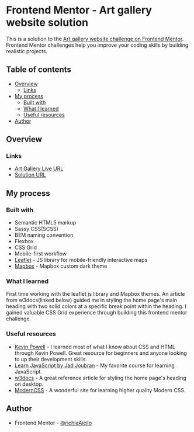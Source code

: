 # Frontend Mentor - Art gallery website solution

This is a solution to the [Art gallery website challenge on Frontend Mentor](https://www.frontendmentor.io/challenges/art-gallery-website-yVdrZlxyA). Frontend Mentor challenges help you improve your coding skills by building realistic projects. 

## Table of contents

- [Overview](#overview)
  - [Links](#links)
- [My process](#my-process)
  - [Built with](#built-with)
  - [What I learned](#what-i-learned)
  - [Useful resources](#useful-resources)
- [Author](#author)

## Overview

### Links

- [Art Gallery Live URL](https://richieaiello.github.io/art-gallery-website/)
- [Solution URL](https://your-solution-url.com)

## My process

### Built with

- Semantic HTML5 markup
- Sassy CSS(SCSS)
- BEM naming convention
- Flexbox
- CSS Grid
- Mobile-first workflow
- [Leaflet](https://leafletjs.com/) - JS library for mobile-friendly interactive maps
- [Mapbox](https://www.mapbox.com/) - Mapbox custom dark theme

### What I learned

First time working with the leaflet js library and Mapbox themes. An article from w3docs(linked below) guided me in styling the home page's main heading with two solid colors at a specific break point within the heading. I gained valuable CSS Grid experience through building this frontend mentor challenge.

### Useful resources

- [Kevin Powell](https://www.kevinpowell.co/) - I learned most of what I know about CSS and HTML through Kevin Powell. Great resource for beginners and anyone looking to up their development skills.
- [Learn JavaScript by Jad Joubran](https://learnjavascript.online/) - My favorite course for learning JavaScript.
- [w3docs](https://www.w3docs.com/snippets/css/how-to-apply-css-styles-to-only-the-half-of-a-word-or-character.html) - A great reference article for styling the home page's heading on desktop.
- [ModernCSS](https://moderncss.dev/) - A wonderful site for learning higher quality Modern CSS.

## Author

- Frontend Mentor - [@richieAiello](https://www.frontendmentor.io/profile/richieAiello)